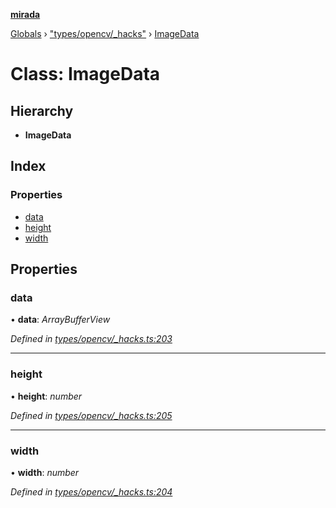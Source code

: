 **[mirada](../README.md)**

[Globals](../README.md) › ["types/opencv/_hacks"](../modules/_types_opencv__hacks_.md) › [ImageData](_types_opencv__hacks_.imagedata.md)

# Class: ImageData

## Hierarchy

* **ImageData**

## Index

### Properties

* [data](_types_opencv__hacks_.imagedata.md#data)
* [height](_types_opencv__hacks_.imagedata.md#height)
* [width](_types_opencv__hacks_.imagedata.md#width)

## Properties

###  data

• **data**: *ArrayBufferView*

*Defined in [types/opencv/_hacks.ts:203](https://github.com/cancerberoSgx/mirada/blob/f2ba50d/mirada/src/types/opencv/_hacks.ts#L203)*

___

###  height

• **height**: *number*

*Defined in [types/opencv/_hacks.ts:205](https://github.com/cancerberoSgx/mirada/blob/f2ba50d/mirada/src/types/opencv/_hacks.ts#L205)*

___

###  width

• **width**: *number*

*Defined in [types/opencv/_hacks.ts:204](https://github.com/cancerberoSgx/mirada/blob/f2ba50d/mirada/src/types/opencv/_hacks.ts#L204)*